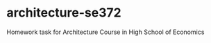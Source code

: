 architecture-se372
==================

Homework task for Architecture Course in High School of Economics
